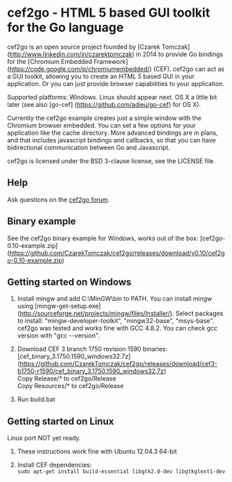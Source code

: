 cef2go - HTML 5 based GUI toolkit for the Go language
=====================================================

cef2go is an open source project founded by [Czarek Tomczak]
(http://www.linkedin.com/in/czarektomczak) in 2014
to provide Go bindings for the [Chromium Embedded Framework]
(https://code.google.com/p/chromiumembedded/) (CEF).
cef2go can act as a GUI toolkit, allowing you to create an HTML 5
based GUI in your application. Or you can just provide browser
capabilities to your application.

Supported platforms: Windows. Linux should appear next.
OS X a little bit later (see also [go-cef]
(https://github.com/adieu/go-cef) for OS X).

Currently the cef2go example creates just a simple window with
the Chromium browser embedded. You can set a few options for
your application like the cache directory. More advanced bindings
are in plans, and that includes javascript bindings and callbacks, so
that you can have bidirectional communication between Go and
Javascript.

cef2go is licensed under the BSD 3-clause license, see the LICENSE
file.

Help
----
Ask questions on the [cef2go forum](http://groups.google.com/group/cef2go).


Binary example
--------------
See the cef2go binary example for Windows, works out of the box:
[cef2go-0.10-example.zip]
(https://github.com/CzarekTomczak/cef2go/releases/download/v0.10/cef2go-0.10-example.zip)  


Getting started on Windows
--------------------------
1. Install mingw and add C:\MinGW\bin to PATH. You can install mingw
   using [mingw-get-setup.exe]
   (http://sourceforge.net/projects/mingw/files/Installer/).
   Select packages to install: "mingw-developer-toolkit",
   "mingw32-base", "msys-base". cef2go was tested and works fine
   with GCC 4.8.2. You can check gcc version with "gcc --version".

2. Download CEF 3 branch 1750 revision 1590 binaries:
   [cef_binary_3.1750.1590_windows32.7z]
   (https://github.com/CzarekTomczak/cef2go/releases/download/cef3-b1750-r1590/cef_binary_3.1750.1590_windows32.7z)  
   Copy Release/* to cef2go/Release  
   Copy Resources/* to cef2go/Release  

3. Run build.bat


Getting started on Linux
------------------------
Linux port NOT yet ready.

1. These instructions work fine with Ubuntu 12.04.3 64-bit

2. Install CEF dependencies:  
   `sudo apt-get install build-essential libgtk2.0-dev libgtkglext1-dev`


